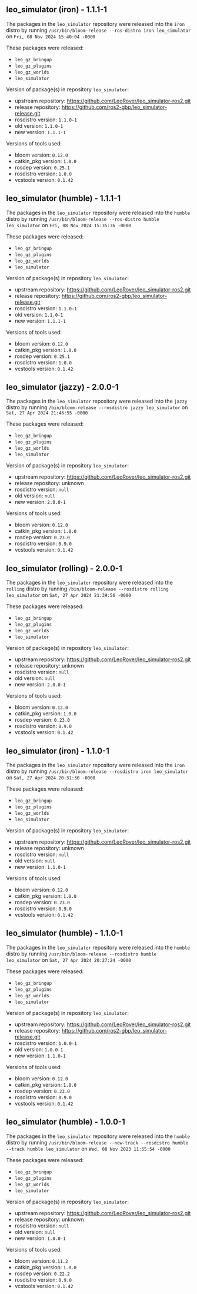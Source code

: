 ## leo_simulator (iron) - 1.1.1-1

The packages in the `leo_simulator` repository were released into the `iron` distro by running `/usr/bin/bloom-release --ros-distro iron leo_simulator` on `Fri, 08 Nov 2024 15:40:04 -0000`

These packages were released:
- `leo_gz_bringup`
- `leo_gz_plugins`
- `leo_gz_worlds`
- `leo_simulator`

Version of package(s) in repository `leo_simulator`:

- upstream repository: https://github.com/LeoRover/leo_simulator-ros2.git
- release repository: https://github.com/ros2-gbp/leo_simulator-release.git
- rosdistro version: `1.1.0-1`
- old version: `1.1.0-1`
- new version: `1.1.1-1`

Versions of tools used:

- bloom version: `0.12.0`
- catkin_pkg version: `1.0.0`
- rosdep version: `0.25.1`
- rosdistro version: `1.0.0`
- vcstools version: `0.1.42`


## leo_simulator (humble) - 1.1.1-1

The packages in the `leo_simulator` repository were released into the `humble` distro by running `/usr/bin/bloom-release --ros-distro humble leo_simulator` on `Fri, 08 Nov 2024 15:35:36 -0000`

These packages were released:
- `leo_gz_bringup`
- `leo_gz_plugins`
- `leo_gz_worlds`
- `leo_simulator`

Version of package(s) in repository `leo_simulator`:

- upstream repository: https://github.com/LeoRover/leo_simulator-ros2.git
- release repository: https://github.com/ros2-gbp/leo_simulator-release.git
- rosdistro version: `1.1.0-1`
- old version: `1.1.0-1`
- new version: `1.1.1-1`

Versions of tools used:

- bloom version: `0.12.0`
- catkin_pkg version: `1.0.0`
- rosdep version: `0.25.1`
- rosdistro version: `1.0.0`
- vcstools version: `0.1.42`


## leo_simulator (jazzy) - 2.0.0-1

The packages in the `leo_simulator` repository were released into the `jazzy` distro by running `/bin/bloom-release --rosdistro jazzy leo_simulator` on `Sat, 27 Apr 2024 21:46:55 -0000`

These packages were released:
- `leo_gz_bringup`
- `leo_gz_plugins`
- `leo_gz_worlds`
- `leo_simulator`

Version of package(s) in repository `leo_simulator`:

- upstream repository: https://github.com/LeoRover/leo_simulator-ros2.git
- release repository: unknown
- rosdistro version: `null`
- old version: `null`
- new version: `2.0.0-1`

Versions of tools used:

- bloom version: `0.12.0`
- catkin_pkg version: `1.0.0`
- rosdep version: `0.23.0`
- rosdistro version: `0.9.0`
- vcstools version: `0.1.42`


## leo_simulator (rolling) - 2.0.0-1

The packages in the `leo_simulator` repository were released into the `rolling` distro by running `/bin/bloom-release --rosdistro rolling leo_simulator` on `Sat, 27 Apr 2024 21:39:56 -0000`

These packages were released:
- `leo_gz_bringup`
- `leo_gz_plugins`
- `leo_gz_worlds`
- `leo_simulator`

Version of package(s) in repository `leo_simulator`:

- upstream repository: https://github.com/LeoRover/leo_simulator-ros2.git
- release repository: unknown
- rosdistro version: `null`
- old version: `null`
- new version: `2.0.0-1`

Versions of tools used:

- bloom version: `0.12.0`
- catkin_pkg version: `1.0.0`
- rosdep version: `0.23.0`
- rosdistro version: `0.9.0`
- vcstools version: `0.1.42`


## leo_simulator (iron) - 1.1.0-1

The packages in the `leo_simulator` repository were released into the `iron` distro by running `/usr/bin/bloom-release --rosdistro iron leo_simulator` on `Sat, 27 Apr 2024 20:31:30 -0000`

These packages were released:
- `leo_gz_bringup`
- `leo_gz_plugins`
- `leo_gz_worlds`
- `leo_simulator`

Version of package(s) in repository `leo_simulator`:

- upstream repository: https://github.com/LeoRover/leo_simulator-ros2.git
- release repository: unknown
- rosdistro version: `null`
- old version: `null`
- new version: `1.1.0-1`

Versions of tools used:

- bloom version: `0.12.0`
- catkin_pkg version: `1.0.0`
- rosdep version: `0.23.0`
- rosdistro version: `0.9.0`
- vcstools version: `0.1.42`


## leo_simulator (humble) - 1.1.0-1

The packages in the `leo_simulator` repository were released into the `humble` distro by running `/usr/bin/bloom-release --rosdistro humble leo_simulator` on `Sat, 27 Apr 2024 20:27:24 -0000`

These packages were released:
- `leo_gz_bringup`
- `leo_gz_plugins`
- `leo_gz_worlds`
- `leo_simulator`

Version of package(s) in repository `leo_simulator`:

- upstream repository: https://github.com/LeoRover/leo_simulator-ros2.git
- release repository: https://github.com/ros2-gbp/leo_simulator-release.git
- rosdistro version: `1.0.0-1`
- old version: `1.0.0-1`
- new version: `1.1.0-1`

Versions of tools used:

- bloom version: `0.12.0`
- catkin_pkg version: `1.0.0`
- rosdep version: `0.23.0`
- rosdistro version: `0.9.0`
- vcstools version: `0.1.42`


## leo_simulator (humble) - 1.0.0-1

The packages in the `leo_simulator` repository were released into the `humble` distro by running `/usr/bin/bloom-release --new-track --rosdistro humble --track humble leo_simulator` on `Wed, 08 Nov 2023 11:55:54 -0000`

These packages were released:
- `leo_gz_bringup`
- `leo_gz_plugins`
- `leo_gz_worlds`
- `leo_simulator`

Version of package(s) in repository `leo_simulator`:

- upstream repository: https://github.com/LeoRover/leo_simulator-ros2.git
- release repository: unknown
- rosdistro version: `null`
- old version: `null`
- new version: `1.0.0-1`

Versions of tools used:

- bloom version: `0.11.2`
- catkin_pkg version: `1.0.0`
- rosdep version: `0.22.2`
- rosdistro version: `0.9.0`
- vcstools version: `0.1.42`


